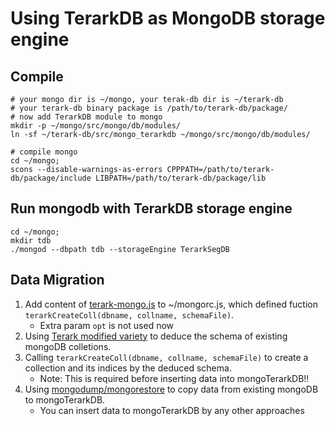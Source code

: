# Using TerarkDB as MongoDB storage engine

## Compile

```shell
# your mongo dir is ~/mongo, your terak-db dir is ~/terark-db
# your terark-db binary package is /path/to/terark-db/package/
# now add TerarkDB module to mongo
mkdir -p ~/mongo/src/mongo/db/modules/
ln -sf ~/terark-db/src/mongo_terarkdb ~/mongo/src/mongo/db/modules/

# compile mongo
cd ~/mongo;
scons --disable-warnings-as-errors CPPPATH=/path/to/terark-db/package/include LIBPATH=/path/to/terark-db/package/lib
```

## Run mongodb with TerarkDB storage engine
```shell
cd ~/mongo;
mkdir tdb
./mongod --dbpath tdb --storageEngine TerarkSegDB
```

## Data Migration

1. Add content of [terark-mongo.js](../../tools/mongo/shell/terark-mongo.js) to ~/mongorc.js, which defined fuction `terarkCreateColl(dbname, collname, schemaFile)`.
   * Extra param `opt` is not used now
1. Using [Terark modified variety](https://github.com/Terark/variety) to deduce the schema of existing mongoDB colletions.
1. Calling `terarkCreateColl(dbname, collname, schemaFile)` to create a collection and its indices by the deduced schema.
   * Note: This is required before inserting data into mongoTerarkDB!!
1. Using [mongodump/mongorestore](https://github.com/mongodb/mongo-tools) to copy data from existing mongoDB to mongoTerarkDB.
   * You can insert data to mongoTerarkDB by any other approaches
